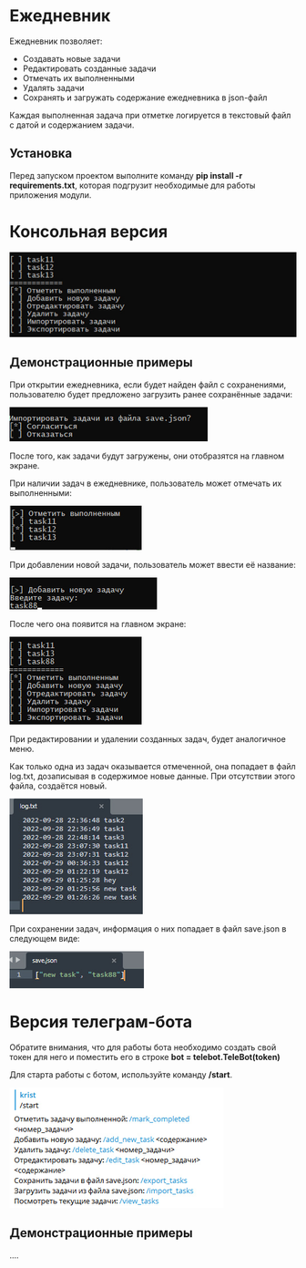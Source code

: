 # Ежедневник
Ежедневник позволяет:
- Создавать новые задачи
- Редактировать созданные задачи
- Отмечать их выполненными
- Удалять задачи
- Сохранять и загружать содержание ежедневника в json-файл

Каждая выполненная задача при отметке логируется в текстовый файл с датой и содержанием задачи.

## Установка
Перед запуском проектом выполните команду **pip install -r requirements.txt**, которая подгрузит необходимые для работы приложения модули.

# Консольная версия
![Вид главной страницы ежедневника](/assets/main_screen.jpg)

## Демонстрационные примеры
При открытии ежедневника, если будет найден файл с сохранениями, пользователю будет предложено загрузить ранее сохранённые задачи:

![Предложение загрузить задачи при запуске](/assets/import.jpg)

После того, как задачи будут загружены, они отобразятся на главном экране.


При наличии задач в ежедневнике, пользователь может отмечать их выполненными: 

![Предложение загрузить задачи при запуске](/assets/mark.jpg)

При добавлении новой задачи, пользователь может ввести её название:

![Добавление задачи](/assets/new_task.jpg)

После чего она появится на главном экране:

![Добавленная задача на главном экране](/assets/new_task_result.jpg)

При редактировании и удалении созданных задач, будет аналогичное меню.


Как только одна из задач оказывается отмеченной, она попадает в файл log.txt, дозаписывая в содержимое новые данные. При отсутствии этого файла, создаётся новый.

![Содержимое файла log.txt](/assets/log.jpg)

При сохранении задач, информация о них попадает в файл save.json в следующем виде:

![Содержимое файла save.json](/assets/save.jpg)

# Версия телеграм-бота
Обратите внимания, что для работы бота необходимо создать свой токен для него и поместить его в строке **bot = telebot.TeleBot(token)**

Для старта работы с ботом, используйте команду **/start**.

![Вид меню в боте](/assets/bot_start_menu.jpg)

## Демонстрационные примеры
....
